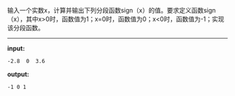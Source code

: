 输入一个实数x，计算并输出下列分段函数sign（x）的值。要求定义函数sign（x），其中x>0时，函数值为1；x=0时，函数值为0；x<0时，函数值为-1；实现该分段函数。
*****
**input:**
```
-2.8  0  3.6
```
**output:**
```
-1 0 1
```